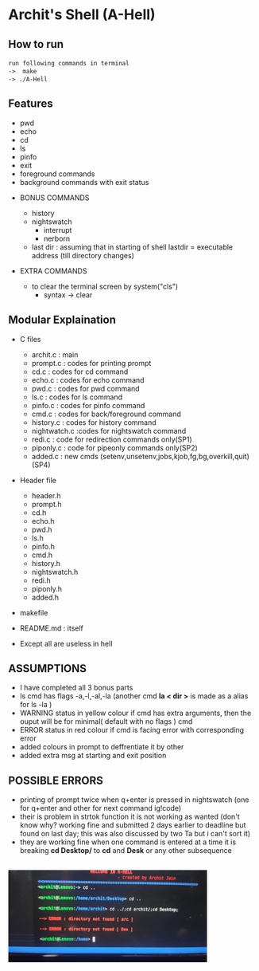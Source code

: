 # Archit's Shell (A-Hell)

## How to run
    run following commands in terminal
    ->  make
    -> ./A-Hell

## Features
+ pwd 
+ echo 
+ cd
+ ls
+ pinfo
+ exit
+ foreground commands
+ background commands with exit status

- BONUS COMMANDS
    + history
    + nightswatch
        + interrupt
        + nerborn
    + last dir : assuming that in starting of shell lastdir = executable address (till directory changes)

- EXTRA COMMANDS
    + to clear the terminal screen by system("cls")
        * syntax -> clear


## Modular Explaination
+ C files
    + archit.c    : main 
    + prompt.c    : codes for printing prompt
    + cd.c        : codes for cd command
    + echo.c      : codes for echo command
    + pwd.c : codes for pwd command
    + ls.c : codes for ls command
    + pinfo.c : codes for pinfo command
    + cmd.c       : codes for back/foreground command 
    + history.c   : codes for history command 
    + nightwatch.c    :codes for nightswatch command
    + redi.c : code for redirection commands only(SP1)
    + piponly.c : code for pipeonly commands only(SP2)
    + added.c     : new cmds (setenv,unsetenv,jobs,kjob,fg,bg,overkill,quit)(SP4)

+ Header file
    + header.h
    + prompt.h
    + cd.h
    + echo.h
    + pwd.h
    + ls.h
    + pinfo.h
    + cmd.h
    + history.h
    + nightswatch.h
    + redi.h
    + piponly.h
    + added.h

+ makefile   

+ README.md  : itself 
* Except all are useless in hell 

## ASSUMPTIONS
+ I have completed all 3 bonus parts 
+ ls cmd has flags -a,-l,-al,-la (another cmd **la < dir >** is made as a alias for ls -la )
+ WARNING status in yellow colour if cmd has extra arguments, then the ouput will be for minimal( default with no flags ) cmd
+ ERROR status in red colour if cmd is facing error with corresponding error 
+ added colours in prompt to deffrentiate it by other
+ added extra msg at starting and exit position

## POSSIBLE ERRORS
+ printing of prompt twice when q+enter is pressed in nightswatch (one for q+enter and other for next command ig!code)
+ their is problem in strtok function it is not working as wanted (don't know why? working fine and submitted 2 days earlier to deadline but found on last day; this was also discussed by two Ta but i can't sort it)
+ they are working fine when one command is entered at a time it is breaking **cd Desktop/** to **cd** and **Desk** or any other subsequence <br/><br/>
<img src="./sub.jpeg" width="400">
      


